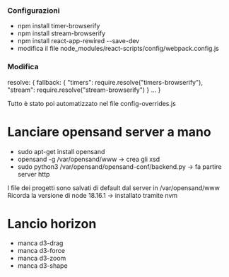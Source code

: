 ### Configurazioni
- npm install timer-browserify
- npm install stream-browserify
- npm install react-app-rewired --save-dev
- modifica il file node_modules/react-scripts/config/webpack.config.js 

### Modifica


resolve: \{
      fallback: \{ 
        "timers": require.resolve("timers-browserify"),
        "stream": require.resolve("stream-browserify")
      \}
      ...
\}

Tutto è stato poi automatizzato nel file config-overrides.js

# Lanciare opensand server a mano
- sudo apt-get install opensand 
- opensand -g /var/opensand/www -> crea gli xsd
- sudo python3 /var/opensand/opensand-conf/backend.py -> fa partire server http


I file dei progetti sono salvati di default dal server in /var/opensand/www
Ricorda la versione di node 18.16.1 -> installato tramite nvm

# Lancio horizon
- manca d3-drag
- manca d3-force
- manca d3-zoom
- manca d3-shape
